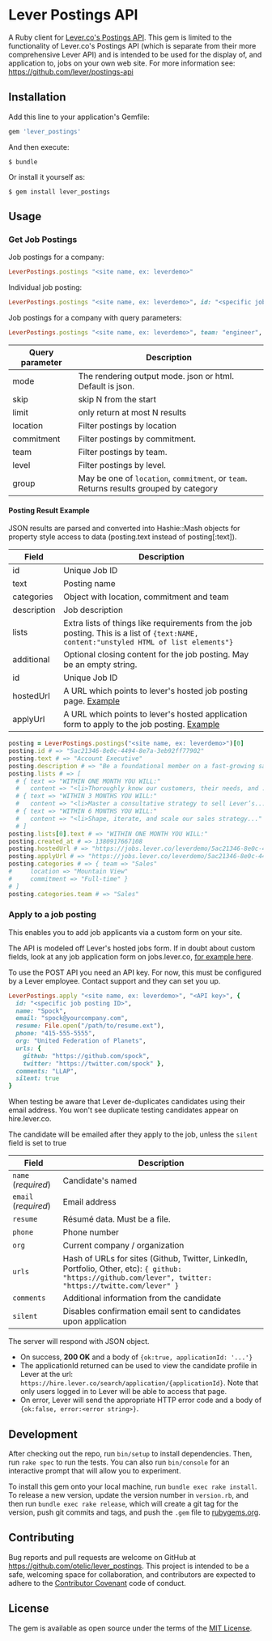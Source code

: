 # Lever Postings API

A Ruby client for [Lever.co's Postings API](https://github.com/lever/postings-api). This gem is limited to the functionality of Lever.co's Postings API (which is separate from their more comprehensive Lever API) and is intended to be used for the display of, and application to, jobs on your own web site. For more information see: https://github.com/lever/postings-api

## Installation

Add this line to your application's Gemfile:

```ruby
gem 'lever_postings'
```

And then execute:

    $ bundle

Or install it yourself as:

    $ gem install lever_postings

## Usage

### Get Job Postings

Job postings for a company:
```ruby
LeverPostings.postings "<site name, ex: leverdemo>"
```

Individual job posting:
```ruby
LeverPostings.postings "<site name, ex: leverdemo>", id: "<specific job posting ID>"
```

Job postings for a company with query parameters:
```ruby
LeverPostings.postings "<site name, ex: leverdemo>", team: "engineer", location: "San Francisco"
```

| Query parameter | Description                   |
| --------------- | ----------------------------- |
| mode            | The rendering output mode. json or html. Default is json. |
| skip            | skip N from the start |
| limit           | only return at most N results |
| location        | Filter postings by location |
| commitment      | Filter postings by commitment. |
| team            | Filter postings by team. |
| level           | Filter postings by level. |
| group           | May be one of `location`, `commitment`, or `team`. Returns results grouped by category |


#### Posting Result Example

JSON results are parsed and converted into Hashie::Mash objects for property style access to data (posting.text instead of posting[:text]).

| Field       | Description                   |
| ----------- | ----------------------------- |
| id          | Unique Job ID
| text        | Posting name
| categories  | Object with location, commitment and team
| description | Job description
| lists       | Extra lists of things like requirements from the job posting. This is a list of `{text:NAME, content:"unstyled HTML of list elements"}`
| additional  | Optional closing content for the job posting. May be an empty string.
| id          | Unique Job ID
| hostedUrl   | A URL which points to lever's hosted job posting page. [Example](https://jobs.lever.co/leverdemo/5ac21346-8e0c-4494-8e7a-3eb92ff77902)
| applyUrl    | A URL which points to lever's hosted application form to apply to the job posting. [Example](https://jobs.lever.co/leverdemo/5ac21346-8e0c-4494-8e7a-3eb92ff77902/apply)

```ruby
posting = LeverPostings.postings("<site name, ex: leverdemo>")[0]
posting.id # => "5ac21346-8e0c-4494-8e7a-3eb92ff77902"
posting.text # => "Account Executive"
posting.description # => "Be a foundational member on a fast-growing sales team..."
posting.lists # => [
  # { text => "WITHIN ONE MONTH YOU WILL:"
  #   content => "<li>Thoroughly know our customers, their needs, and ..." },
  # { text => "WITHIN 3 MONTHS YOU WILL:"
  #   content => "<li>Master a consultative strategy to sell Lever’s..." },
  # { text => "WITHIN 6 MONTHS YOU WILL:"
  #   content => "<li>Shape, iterate, and scale our sales strategy..." }
  # ]
posting.lists[0].text # => "WITHIN ONE MONTH YOU WILL:"
posting.created_at # => 1380917667108
posting.hostedUrl # => "https://jobs.lever.co/leverdemo/5ac21346-8e0c-4494-8e7a-3eb92ff77902"
posting.applyUrl # => "https://jobs.lever.co/leverdemo/5ac21346-8e0c-4494-8e7a-3eb92ff77902/apply"
posting.categories # => { team => "Sales"
#     location => "Mountain View"
#     commitment => "Full-time" }
# ]
posting.categories.team # => "Sales"
```

### Apply to a job posting

This enables you to add job applicants via a custom form on your site.

The API is modeled off Lever's hosted jobs form. If in doubt about custom
fields, look at any job application form on jobs.lever.co, [for example
here](https://jobs.lever.co/leverdemo/491029da-9b63-4208-83f6-c976b6fe2ac5/apply).

To use the POST API you need an API key. For now, this must be configured by a Lever employee. Contact support and they can set you up.

```ruby
LeverPostings.apply "<site name, ex: leverdemo>", "<API key>", {
  id: "<specific job posting ID>",
  name: "Spock",
  email: "spock@yourcompany.com",
  resume: File.open("/path/to/resume.ext"),
  phone: "415-555-5555",
  org: "United Federation of Planets",
  urls: {
    github: "https://github.com/spock",
    twitter: "https://twitter.com/spock" },
  comments: "LLAP",
  silent: true
}
```

When testing be aware that Lever de-duplicates candidates using their email address. You won't see duplicate testing candidates appear on hire.lever.co.

The candidate will be emailed after they apply to the job, unless the `silent` field is set to true


| Field             | Description                   |
| ----------------- | ----------------------------- |
| `name` (*required*) | Candidate's named |
| `email` (*required*)| Email address |
| `resume`            | Résumé data. Must be a file.
| `phone`             | Phone number
| `org`               | Current company / organization
| `urls`              | Hash of URLs for sites (Github, Twitter, LinkedIn, Portfolio, Other, etc): `{ github: "https://github.com/lever", twitter: "https://twitte.com/lever" }`
| `comments`          | Additional information from the candidate
| `silent`            | Disables confirmation email sent to candidates upon application

The server will respond with JSON object.

- On success, **200 OK** and a body of `{ok:true, applicationId: '...'}`
- The applicationId returned can be used to view the candidate profile in Lever at the url: `https://hire.lever.co/search/application/{applicationId}`. Note that only users logged in to Lever will be able to access that page.
- On error, Lever will send the appropriate HTTP error code and a body of `{ok:false, error:<error string>}`.

## Development

After checking out the repo, run `bin/setup` to install dependencies. Then, run `rake spec` to run the tests. You can also run `bin/console` for an interactive prompt that will allow you to experiment.

To install this gem onto your local machine, run `bundle exec rake install`. To release a new version, update the version number in `version.rb`, and then run `bundle exec rake release`, which will create a git tag for the version, push git commits and tags, and push the `.gem` file to [rubygems.org](https://rubygems.org).

## Contributing

Bug reports and pull requests are welcome on GitHub at https://github.com/otelic/lever_postings. This project is intended to be a safe, welcoming space for collaboration, and contributors are expected to adhere to the [Contributor Covenant](contributor-covenant.org) code of conduct.

## License

The gem is available as open source under the terms of the [MIT License](http://opensource.org/licenses/MIT).

